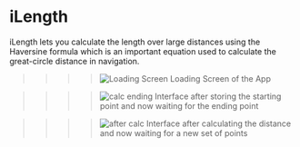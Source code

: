 # iLength

iLength lets you calculate the length over large distances using the Haversine formula which is an important equation used to calculate the great-circle distance in navigation. 

>>>>![Loading Screen](https://user-images.githubusercontent.com/22761765/27013820-6177e936-4efc-11e7-8314-54dd65267b55.png "Loading Screen of the App")
Loading Screen of the App

>>>>![calc ending](https://user-images.githubusercontent.com/22761765/27013823-63c12c3e-4efc-11e7-9ae3-d6a7941c93fe.png "After the first click")
Interface after storing the starting point and now waiting for the ending point

>>>>![after calc](https://user-images.githubusercontent.com/22761765/27013822-62b18b86-4efc-11e7-92fa-f3aa0690f662.png "After calculating the distance")
Interface after calculating the distance and now waiting for a new set of points



